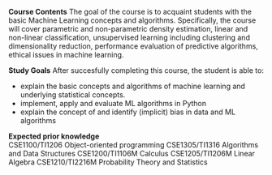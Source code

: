 **Course Contents**
The goal of the course is to acquaint students with the basic Machine Learning concepts and algorithms. Specifically, the course will cover parametric and non-parametric density estimation, linear and non-linear classification, unsupervised learning including clustering and dimensionality reduction, performance evaluation of predictive algorithms, ethical issues in machine learning.

**Study Goals**
After succesfully completing this course, the student is able to:
- explain the basic concepts and algorithms of machine learning and underlying statistical concepts.
- implement, apply and evaluate ML algorithms in Python
- explain the concept of and identify (implicit) bias in data and ML algorithms

**Expected prior knowledge**	
CSE1100/TI1206 Object-oriented programming
CSE1305/TI1316 Algorithms and Data Structures
CSE1200/TI1106M Calculus
CSE1205/TI1206M Linear Algebra
CSE1210/TI2216M Probability Theory and Statistics
